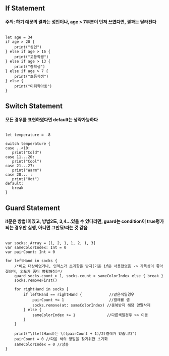 

## If Statement
#### 주의: 하기 예문의 결과는 성인이나, age > 7부분이 먼저 쓰였다면, 결과는 달라진다
<pre><code>
let age = 34
if age > 20 {
    print("성인")
} else if age > 16 {
    print("고등학생")
} else if age > 13 {
    print("중학생")
} else if age > 7 {
    print("초등학생")
} else {
    print("미취학아동")
}
</code></pre>


## Switch Statement
#### 모든 경우를 표현하였다면 default는 생략가능하다

<pre><code>
let temperature = -8

switch temperature {
case ..<10:
   print("Cold")
case 11...20:
   print("Cool")
case 21...27:
   print("Warm")
case 28... :
   print("Hot")
default:
   break
}
</code></pre>

## Guard Statement
#### if문은 방법1이있고, 방법2도, 3,4...있을 수 있다라면, guard는 condition이 true평가되는 경우만 실행, 아니면 그만둬!라는 것 같음

<pre><code>
var socks: Array<Int> = [1, 2, 1, 1, 2, 1, 3]
var sameColorIndex: Int = 0
var pairCount: Int = 0

for leftHand in socks {
    /*비교 대상이없거나, 인덱스가 초과함을 방지(기존 if문 사용했었음 -> 가독성이 좋아졌으며, 의도가 좀더 명확해짐)*/
    guard socks.count > 1, socks.count > sameColorIndex else { break }
    socks.removeFirst()
    
    for rightHand in socks {
        if leftHand == rightHand {            //같은색일경우
            pairCount += 1                    //켤레를 셈
            socks.remove(at: sameColorIndex) //중복방지 해당 양말삭제
        } else {
            sameColorIndex += 1              //다른색일경우 >> 이동
        }
    }
    
    print("\(leftHand)는 \((pairCount + 1)/2)켤레가 있습니다")
    pairCount = 0 //다음 색의 양말을 찾기위한 초기화
    sameColorIndex = 0 //상동
}
</code></pre>
